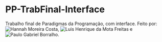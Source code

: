 # PP-TrabFinal-Interface
Trabalho final de Paradigmas da Programação, com interface.
Feito por: ![Hannah Moreira Costa](https://github.com/hannah-costa), ![Luis Henrique da Mota Freitas](https://github.com/Luisnofb) e ![Paulo Gabriel Borralho](https://github.com/gabrielrhcp).
